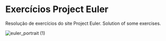 # Exercícios Project Euler
Resolução de exercícios do site Project Euler.
Solution of some exercises.

![euler_portrait (1)](https://user-images.githubusercontent.com/130702330/232871505-e2e76fe7-d6bb-459d-bf46-2915fbe5b259.jpg)
